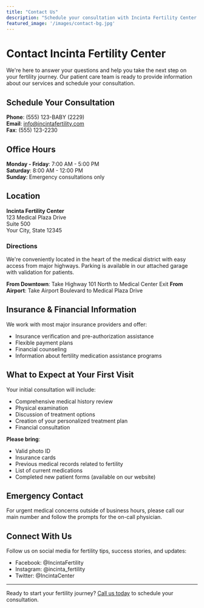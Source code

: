 ```yaml
---
title: "Contact Us"
description: "Schedule your consultation with Incinta Fertility Center. We're here to help you on your journey to parenthood."
featured_image: '/images/contact-bg.jpg'
---
```


# Contact Incinta Fertility Center

We're here to answer your questions and help you take the next step on your fertility journey. Our patient care team is ready to provide information about our services and schedule your consultation.

## Schedule Your Consultation

**Phone**: (555) 123-BABY (2229)  
**Email**: info@incintafertility.com  
**Fax**: (555) 123-2230

## Office Hours

**Monday - Friday**: 7:00 AM - 5:00 PM  
**Saturday**: 8:00 AM - 12:00 PM  
**Sunday**: Emergency consultations only

## Location

**Incinta Fertility Center**  
123 Medical Plaza Drive  
Suite 500  
Your City, State 12345

### Directions

We're conveniently located in the heart of the medical district with easy access from major highways. Parking is available in our attached garage with validation for patients.

**From Downtown**: Take Highway 101 North to Medical Center Exit
**From Airport**: Take Airport Boulevard to Medical Plaza Drive

## Insurance & Financial Information

We work with most major insurance providers and offer:
- Insurance verification and pre-authorization assistance
- Flexible payment plans
- Financial counseling
- Information about fertility medication assistance programs

## What to Expect at Your First Visit

Your initial consultation will include:
- Comprehensive medical history review
- Physical examination
- Discussion of treatment options
- Creation of your personalized treatment plan
- Financial consultation

**Please bring**:
- Valid photo ID
- Insurance cards
- Previous medical records related to fertility
- List of current medications
- Completed new patient forms (available on our website)

## Emergency Contact

For urgent medical concerns outside of business hours, please call our main number and follow the prompts for the on-call physician.

## Connect With Us

Follow us on social media for fertility tips, success stories, and updates:
- Facebook: @IncintaFertility
- Instagram: @incinta_fertility
- Twitter: @IncintaCenter

---

Ready to start your fertility journey? [Call us today](tel:555-123-2229) to schedule your consultation.